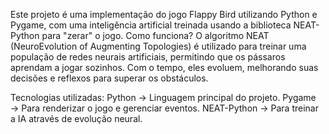 Este projeto é uma implementação do jogo Flappy Bird utilizando Python e Pygame, com uma inteligência artificial treinada usando a biblioteca NEAT-Python para "zerar" o jogo.
Como funciona?
O algoritmo NEAT (NeuroEvolution of Augmenting Topologies) é utilizado para treinar uma população de redes neurais artificiais, permitindo que os pássaros aprendam a jogar sozinhos. Com o tempo, eles evoluem, melhorando suas decisões e reflexos para superar os obstáculos.

Tecnologias utilizadas:
Python → Linguagem principal do projeto.
Pygame → Para renderizar o jogo e gerenciar eventos.
NEAT-Python → Para treinar a IA através de evolução neural.

